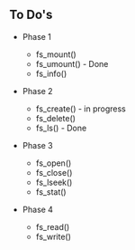 ## To Do's
* Phase 1
  * fs_mount() 
  * fs_umount() - Done
  * fs_info()
  
* Phase 2
  * fs_create() - in progress
  * fs_delete()
  * fs_ls() - Done
  
* Phase 3
  * fs_open() 
  * fs_close()
  * fs_lseek()
  * fs_stat()

* Phase 4
  * fs_read() 
  * fs_write()
